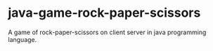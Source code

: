 # java-game-rock-paper-scissors

A game of rock-paper-scissors on client server in java programming language.
